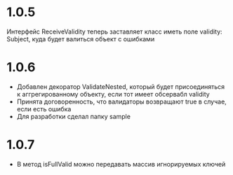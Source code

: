 # 1.0.5
Интерфейс ReceiveValidity теперь заставляет класс иметь поле validity: Subject<Validity>, куда будет валиться объект с ошибками
# 1.0.6
- Добавлен декоратор ValidateNested, который будет присоединяться к аггрегированному объекту, если тот имеет обсервабл validity
- Принята договоренность, что валидаторы возвращают true в случае, если есть ошибка
- Для разработки сделал папку sample
# 1.0.7
- В метод isFullValid можно передавать массив игнорируемых ключей